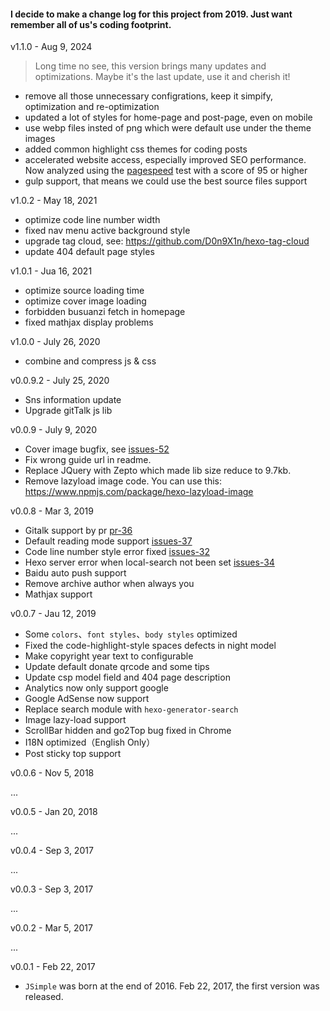 #### I decide to make a change log for this project from 2019. Just want remember all of us's coding footprint.



v1.1.0 - Aug 9, 2024

> Long time no see, this version brings many updates and optimizations. Maybe it's the last update, use it and cherish it!

* remove all those unnecessary configrations, keep it simpify, optimization and re-optimization
* updated a lot of styles for home-page and post-page, even on mobile
* use webp files insted of png which were default use under the theme images
* added common highlight css themes for coding posts
* accelerated website access, especially improved SEO performance. Now analyzed using the [pagespeed](https://pagespeed.web.dev) test with a score of 95 or higher
* gulp support, that means we could use the best source files support


v1.0.2 - May 18, 2021

* optimize code line number width
* fixed nav menu active background style
* upgrade tag cloud, see: https://github.com/D0n9X1n/hexo-tag-cloud
* update 404 default page styles

v1.0.1 - Jua 16, 2021

* optimize source loading time
* optimize cover image loading
* forbidden busuanzi fetch in homepage
* fixed mathjax display problems

v1.0.0 - July 26, 2020

* combine and compress js & css


v0.0.9.2 - July 25, 2020

* Sns information update
* Upgrade gitTalk js lib


v0.0.9 - July 9, 2020

* Cover image bugfix, see [issues-52](https://github.com/tangkunyin/hexo-theme-jsimple/issues/52)
* Fix wrong guide url in readme.
* Replace JQuery with Zepto which made lib size reduce to 9.7kb.
* Remove lazyload image code. You can use this: https://www.npmjs.com/package/hexo-lazyload-image


v0.0.8 - Mar 3, 2019

* Gitalk support by pr [pr-36](https://github.com/tangkunyin/hexo-theme-jsimple/pull/36)
* Default reading mode support [issues-37](https://github.com/tangkunyin/hexo-theme-jsimple/issues/37)
* Code line number style error fixed [issues-32](https://github.com/tangkunyin/hexo-theme-jsimple/issues/32)
* Hexo server error when local-search not been set [issues-34](https://github.com/tangkunyin/hexo-theme-jsimple/issues/34)
* Baidu auto push support
* Remove archive author when always you
* Mathjax support

v0.0.7 - Jau 12, 2019

* Some `colors`、`font styles`、`body styles` optimized
* Fixed the code-highlight-style spaces defects in night model
* Make copyright year text to configurable
* Update default donate qrcode and some tips
* Update csp model field and 404 page description
* Analytics now only support google
* Google AdSense now support 
* Replace search module with `hexo-generator-search`
* Image lazy-load support
* ScrollBar hidden and go2Top bug fixed in Chrome
* I18N optimized（English Only）
* Post sticky top support


v0.0.6 - Nov 5, 2018

...

v0.0.5 - Jan 20, 2018

...

v0.0.4 - Sep 3, 2017

...

v0.0.3 - Sep 3, 2017

...

v0.0.2 - Mar 5, 2017

...

v0.0.1 - Feb 22, 2017

* `JSimple` was born at the end of 2016. Feb 22, 2017, the first version was released.


